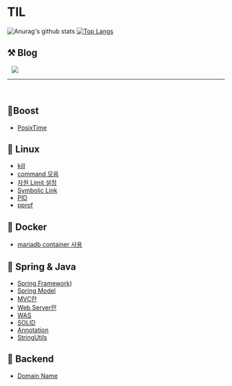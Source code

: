 # TIL
![Anurag's github stats](https://github-readme-stats.vercel.app/api?username=bell-2&show_icons=true&theme=radical) 
[![Top Langs](https://github-readme-stats.vercel.app/api/top-langs/?username=bell-2&layout=compact&theme=dracula)](https://github.com/bell-2/)


## ⚒️ Blog 
<a href="https://mutpp.tistory.com/">
    <img 
        src="http://img.shields.io/badge/-Tech%20Blog-655ced?style=flat&logo=github&link=https://mutpp.tistory.com/"
        style="height : auto; margin-left : 10px; margin-right : 10px;"/>
</a>

<br>

---
<br>

## 🌱Boost 
  - [PosixTime](Boost/Boost/PosixTime.md)

## 🌱 Linux
  - [kill](Linux/kill.md)
  - [command 모음](Linux/command_모음집.md)
  - [자원 Limit 설정](Linux/limit설정.md)
  - [Symbolic Link](Linux/link.md)
  - [PID](Linux/Pid.md)
  - [pprof](Linux/pprof.md)

## 🌱 Docker
  - [mariadb container 사용](Docker/mariadb.md)

## 🌱 Spring & Java
  - [Spring Framework](Spring&JAVA/SpringFramework.md))
  - [Spring Model](Spring&JAVA/Spring%20Model.md)
  - [MVC란](Spring&JAVA/MVC.md)
  - [Web Server란](Spring&JAVA/WebServer.md)
  - [WAS](Spring&JAVA/WAS.md)
  - [SOLID](Spring&JAVA/Java%20설계%20방법(SOLID).md)
  - [Annotation](Spring&JAVA/Annotation.md)
  - [StringUtils](Spring&JAVA/StringUtils.md)

## 🌱 Backend
- [Domain Name](Backend/Domain%20Name.md)
